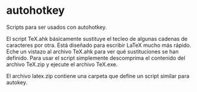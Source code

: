 # autohotkey
Scripts para ser usados con autohotkey.

El script TeX.ahk básicamente sustituye el tecleo de algunas cadenas de caracteres por otra. Está diseñado para escribir LaTeX mucho más rápido. Eche un vistazo al archivo TeX.ahk para ver qué sustituciones se han definido. Para usar el script simplemente descomprima el contenido del archivo TeX.zip y ejecute el archivo TeX.exe.

El archivo latex.zip contiene una carpeta que define un script similar para autokey.
